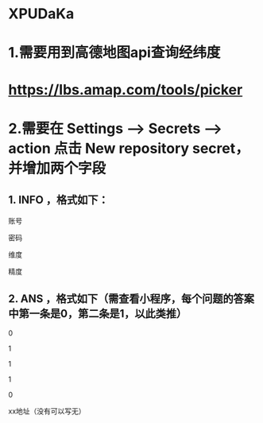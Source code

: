 # XPUDaKa

# 1.需要用到高德地图api查询经纬度

# https://lbs.amap.com/tools/picker

# 2.需要在 Settings --> Secrets --> action 点击 New repository secret，并增加两个字段

## 1. INFO ，格式如下：

账号

密码

维度

精度

## 2. ANS ，格式如下（需查看小程序，每个问题的答案中第一条是0，第二条是1，以此类推）

0

1

1

1

0

xx地址（没有可以写无）

